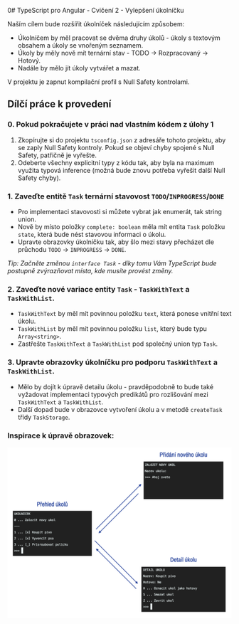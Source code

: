 0# TypeScript pro Angular - Cvičení 2 - Vylepšení úkolníčku

Naším cílem bude rozšířit úkolníček následujícím způsobem:

- Úkolníčem by měl pracovat se dvěma druhy úkolů - úkoly s textovým obsahem a úkoly se vnořeným seznamem.
- Úkoly by měly nově mít ternární stav - TODO -> Rozpracovaný -> Hotový.
- Nadále by mělo jít úkoly vytvářet a mazat.

V projektu je zapnut kompilační profil s Null Safety kontrolami.

## Dílčí práce k provedení

### 0. Pokud pokračujete v práci nad vlastním kódem z úlohy 1

1. Zkopírujte si do projektu `tsconfig.json` z adresáře tohoto projektu, aby se zaply Null Safety kontroly. Pokud se objeví chyby spojené s Null Safety, patřičně je vyřešte.
2. Odeberte všechny explicitní typy z kódu tak, aby byla na maximum využita typová inference (možná bude znovu potřeba vyřešit další Null Safety chyby).

### 1. Zaveďte entitě `Task` ternární stavovost `TODO`/`INPROGRESS`/`DONE`

- Pro implementaci stavovosti si můžete vybrat jak enumerát, tak string union.
- Nově by místo položky `complete: boolean` měla mít entita `Task` položku `state`, která bude nést stavovou informaci o úkolu.
- Upravte obrazovky úkolníčku tak, aby šlo mezi stavy přecházet dle průchodu `TODO` -> `INPROGRESS` -> `DONE`.

_Tip: Začněte změnou `interface Task` - díky tomu Vám TypeScript bude postupně zvýrazňovat místa, kde musíte provést změny._

### 2. Zaveďte nové variace entity `Task` - `TaskWithText` a `TaskWithList`.

- `TaskWithText` by měl mít povinnou položku `text`, která ponese vnitřní text úkolu.
- `TaskWithList` by měl mít povinnou položku `list`, který bude typu `Array<string>`.
- Zastřešte `TaskWithText` a `TaskWithList` pod společný union typ `Task`.

### 3. Upravte obrazovky úkolníčku pro podporu `TaskWithText` a `TaskWithList`.

- Mělo by dojít k úpravě detailu úkolu - pravděpodobně to bude také vyžadovat implementaci typových predikátů pro rozlišování mezi `TaskWithText` a `TaskWithList`.
- Další dopad bude v obrazovce vytvoření úkolu a v metodě `createTask` třídy `TaskStorage`.

### Inspirace k úpravě obrazovek:

![Inspirace k úpravě obrazovek](task-manager-inspiration.png)
